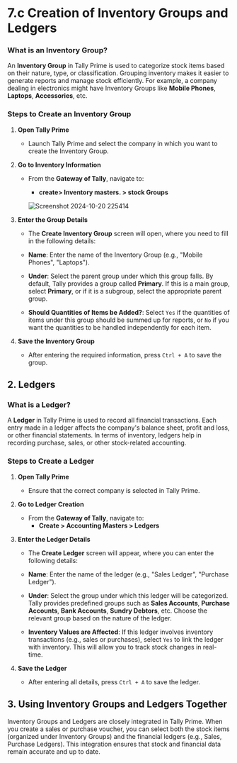 # 7.c Creation of Inventory Groups and Ledgers

### What is an Inventory Group?

An **Inventory Group** in Tally Prime is used to categorize stock items based on their nature, type, or classification. Grouping inventory makes it easier to generate reports and manage stock efficiently. For example, a company dealing in electronics might have Inventory Groups like **Mobile Phones**, **Laptops**, **Accessories**, etc.

### Steps to Create an Inventory Group

1. **Open Tally Prime**
   - Launch Tally Prime and select the company in which you want to create the Inventory Group.

2. **Go to Inventory Information**
   - From the **Gateway of Tally**, navigate to:
     - **create> Inventory masters. > stock Groups**
    
     ![Screenshot 2024-10-20 225414](https://github.com/user-attachments/assets/c4bdb1c2-fced-4301-8ec7-f8c3899b6f99)


3. **Enter the Group Details**
   - The **Create Inventory Group** screen will open, where you need to fill in the following details:

   - **Name**: Enter the name of the Inventory Group (e.g., "Mobile Phones", "Laptops").
   
   - **Under**: Select the parent group under which this group falls. By default, Tally provides a group called **Primary**. If this is a main group, select **Primary**, or if it is a subgroup, select the appropriate parent group.
   
   - **Should Quantities of Items be Added?**: Select `Yes` if the quantities of items under this group should be summed up for reports, or `No` if you want the quantities to be handled independently for each item.

4. **Save the Inventory Group**
   - After entering the required information, press `Ctrl + A` to save the group.

## 2. Ledgers

### What is a Ledger?

A **Ledger** in Tally Prime is used to record all financial transactions. Each entry made in a ledger affects the company's balance sheet, profit and loss, or other financial statements. In terms of inventory, ledgers help in recording purchase, sales, or other stock-related accounting.

### Steps to Create a Ledger

1. **Open Tally Prime**
   - Ensure that the correct company is selected in Tally Prime.

2. **Go to Ledger Creation**
   - From the **Gateway of Tally**, navigate to:
     - **Create > Accounting Masters > Ledgers**

3. **Enter the Ledger Details**
   - The **Create Ledger** screen will appear, where you can enter the following details:

   - **Name**: Enter the name of the ledger (e.g., "Sales Ledger", "Purchase Ledger").
   
   - **Under**: Select the group under which this ledger will be categorized. Tally provides predefined groups such as **Sales Accounts**, **Purchase Accounts**, **Bank Accounts**, **Sundry Debtors**, etc. Choose the relevant group based on the nature of the ledger.
   
   - **Inventory Values are Affected**: If this ledger involves inventory transactions (e.g., sales or purchases), select `Yes` to link the ledger with inventory. This will allow you to track stock changes in real-time.

4. **Save the Ledger**
   - After entering all details, press `Ctrl + A` to save the ledger.

## 3. Using Inventory Groups and Ledgers Together

Inventory Groups and Ledgers are closely integrated in Tally Prime. When you create a sales or purchase voucher, you can select both the stock items (organized under Inventory Groups) and the financial ledgers (e.g., Sales, Purchase Ledgers). This integration ensures that stock and financial data remain accurate and up to date.

